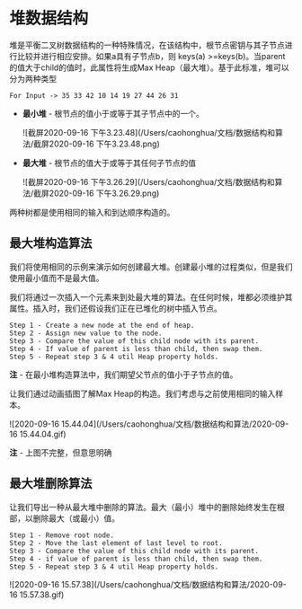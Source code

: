 # 堆数据结构

堆是平衡二叉树数据结构的一种特殊情况，在该结构中，根节点密钥与其子节点进行比较并进行相应安排。如果a具有子节点b，则 keys(a) >=keys(b)。当parent的值大于child的值时，此属性将生成Max Heap（最大堆）。基于此标准，堆可以分为两种类型

```
For Input -> 35 33 42 10 14 19 27 44 26 31
```

* **最小堆** - 根节点的值小于或等于其子节点中的一个。

  ![截屏2020-09-16 下午3.23.48](/Users/caohonghua/文档/数据结构和算法/截屏2020-09-16 下午3.23.48.png)

* **最大堆** - 根节点的值大于或等于其任何子节点的值

  ![截屏2020-09-16 下午3.26.29](/Users/caohonghua/文档/数据结构和算法/截屏2020-09-16 下午3.26.29.png)

两种树都是使用相同的输入和到达顺序构造的。



## 最大堆构造算法

我们将使用相同的示例来演示如何创建最大堆。创建最小堆的过程类似，但是我们使用最小值而不是最大值。

我们将通过一次插入一个元素来到处最大堆的算法。在任何时候，堆都必须维护其属性。插入时，我们还假设我们正在已堆化的树中插入节点。

```
Step 1 - Create a new node at the end of heap.
Step 2 - Assign new value to the node.
Step 3 - Compare the value of this child node with its parent.
Step 4 - If value of parent is less than child, then swap them.
Step 5 - Repeat step 3 & 4 util Heap property holds.
```

**注** - 在最小堆构造算法中，我们期望父节点的值小于子节点的值。

让我们通过动画插图了解Max Heap的构造。我们考虑与之前使用相同的输入样本。

![2020-09-16 15.44.04](/Users/caohonghua/文档/数据结构和算法/2020-09-16 15.44.04.gif)

**注** - 上图不完整，但意思明确



## 最大堆删除算法

让我们导出一种从最大堆中删除的算法。最大（最小）堆中的删除始终发生在根部，以删除最大（或最小）值。

```
Step 1 - Remove root node.
Step 2 - Move the last element of last level to root.
Step 3 - Compare the value of this child node with its parent.
Step 4 - if value of parent is less than child, then swap them.
Step 5 - Repeat step 3 & 4 util Heap property holds.
```

![2020-09-16 15.57.38](/Users/caohonghua/文档/数据结构和算法/2020-09-16 15.57.38.gif)

